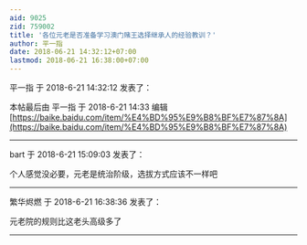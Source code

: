 ```yaml
---
aid: 9025
zid: 759002
title: '各位元老是否准备学习澳门赌王选择继承人的经验教训？'
author: 平一指
date: 2018-06-21 14:32:12+07:00
lastmod: 2018-06-21 16:38:00+07:00
---
```


平一指 于 2018-6-21 14:32:12 发表了：

本帖最后由 平一指 于 2018-6-21 14:33 编辑 [https://baike.baidu.com/item/%E4%BD%95%E9%B8%BF%E7%87%8A](https://baike.baidu.com/item/%E4%BD%95%E9%B8%BF%E7%87%8A)

---------

bart 于 2018-6-21 15:09:03 发表了：

个人感觉没必要，元老是统治阶级，选拔方式应该不一样吧

---------

繁华烬燃 于 2018-6-21 16:38:36 发表了：

元老院的规则比这老头高级多了

---------

